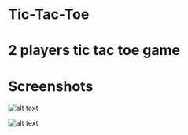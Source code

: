 # Tic-Tac-Toe
# 2 players tic tac toe game

# Screenshots 

![alt text](https://github.com/ashiya2701/Tic-Tac-Toe/blob/main/screenshots/Screenshot%202021-03-23%20122948.png)


![alt text](https://github.com/ashiya2701/Tic-Tac-Toe/blob/main/screenshots/Screenshot%202021-03-23%20123032.png)
